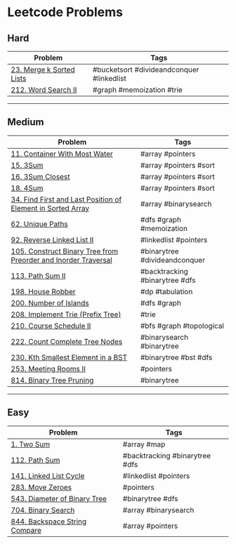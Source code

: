 # Leetcode Problems

## Hard

| Problem                        | Tags                                      |
| ------------------------------ | ----------------------------------------- |
| [23. Merge k Sorted Lists][23] | #bucketsort #divideandconquer #linkedlist |
| [212. Word Search II][212]     | #graph #memoization #trie                 |

---

## Medium

| Problem                                                               | Tags                           |
| --------------------------------------------------------------------- | ------------------------------ |
| [11. Container With Most Water][11]                                   | #array #pointers               |
| [15. 3Sum][15]                                                        | #array #pointers #sort         |
| [16. 3Sum Closest][16]                                                | #array #pointers #sort         |
| [18. 4Sum][18]                                                        | #array #pointers #sort         |
| [34. Find First and Last Position of Element in Sorted Array][34]     | #array #binarysearch           |
| [62. Unique Paths][62]                                                | #dfs #graph #memoization       |
| [92. Reverse Linked List II][92]                                      | #linkedlist #pointers          |
| [105. Construct Binary Tree from Preorder and Inorder Traversal][105] | #binarytree #divideandconquer  |
| [113. Path Sum II][113]                                               | #backtracking #binarytree #dfs |
| [198. House Robber][198]                                              | #dp #tabulation                |
| [200. Number of Islands][200]                                         | #dfs #graph                    |
| [208. Implement Trie (Prefix Tree)][208]                              | #trie                          |
| [210. Course Schedule II][210]                                        | #bfs #graph #topological       |
| [222. Count Complete Tree Nodes][222]                                 | #binarysearch #binarytree      |
| [230. Kth Smallest Element in a BST][230]                             | #binarytree #bst #dfs          |
| [253. Meeting Rooms II][253]                                          | #pointers                      |
| [814. Binary Tree Pruning][814]                                       | #binarytree                    |

---

## Easy

| Problem                              | Tags                           |
| ------------------------------------ | ------------------------------ |
| [1. Two Sum][1]                      | #array #map                    |
| [112. Path Sum][112]                 | #backtracking #binarytree #dfs |
| [141. Linked List Cycle][141]        | #linkedlist #pointers          |
| [283. Move Zeroes][283]              | #pointers                      |
| [543. Diameter of Binary Tree][543]  | #binarytree #dfs               |
| [704. Binary Search][704]            | #array #binarysearch           |
| [844. Backspace String Compare][844] | #array #pointers               |

[1]: https://github.com/mkellydevv/data-structures-and-algorithms/blob/master/leetcode/easy/1.js
[11]: https://github.com/mkellydevv/data-structures-and-algorithms/blob/master/leetcode/medium/11.js
[15]: https://github.com/mkellydevv/data-structures-and-algorithms/blob/master/leetcode/medium/15.js
[16]: https://github.com/mkellydevv/data-structures-and-algorithms/blob/master/leetcode/medium/16.js
[18]: https://github.com/mkellydevv/data-structures-and-algorithms/blob/master/leetcode/medium/18.js
[23]: https://github.com/mkellydevv/data-structures-and-algorithms/blob/master/leetcode/hard/23.js
[34]: https://github.com/mkellydevv/data-structures-and-algorithms/blob/master/leetcode/medium/34.js
[62]: https://github.com/mkellydevv/data-structures-and-algorithms/blob/master/leetcode/medium/62.js
[92]: https://github.com/mkellydevv/data-structures-and-algorithms/blob/master/leetcode/medium/92.js
[105]: https://github.com/mkellydevv/data-structures-and-algorithms/blob/master/leetcode/medium/105.js
[112]: https://github.com/mkellydevv/data-structures-and-algorithms/blob/master/leetcode/easy/112.js
[113]: https://github.com/mkellydevv/data-structures-and-algorithms/blob/master/leetcode/medium/113.js
[141]: https://github.com/mkellydevv/data-structures-and-algorithms/blob/master/leetcode/easy/141.js
[198]: https://github.com/mkellydevv/data-structures-and-algorithms/blob/master/leetcode/medium/198.js
[200]: https://github.com/mkellydevv/data-structures-and-algorithms/blob/master/leetcode/medium/200.js
[208]: https://github.com/mkellydevv/data-structures-and-algorithms/blob/master/leetcode/medium/208.js
[210]: https://github.com/mkellydevv/data-structures-and-algorithms/blob/master/leetcode/medium/210.js
[212]: https://github.com/mkellydevv/data-structures-and-algorithms/blob/master/leetcode/hard/212.js
[222]: https://github.com/mkellydevv/data-structures-and-algorithms/blob/master/leetcode/medium/222.js
[230]: https://github.com/mkellydevv/data-structures-and-algorithms/blob/master/leetcode/medium/230.js
[253]: https://github.com/mkellydevv/data-structures-and-algorithms/blob/master/leetcode/medium/253.js
[283]: https://github.com/mkellydevv/data-structures-and-algorithms/blob/master/leetcode/easy/283.js
[543]: https://github.com/mkellydevv/data-structures-and-algorithms/blob/master/leetcode/easy/543.js
[704]: https://github.com/mkellydevv/data-structures-and-algorithms/blob/master/leetcode/easy/704.js
[814]: https://github.com/mkellydevv/data-structures-and-algorithms/blob/master/leetcode/medium/814.js
[844]: https://github.com/mkellydevv/data-structures-and-algorithms/blob/master/leetcode/easy/844.js
